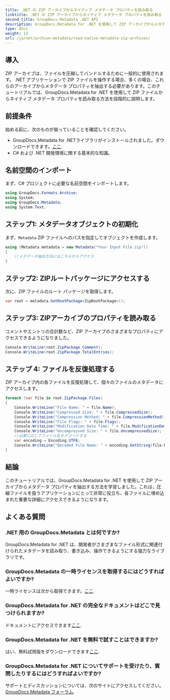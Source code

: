 ```yaml
---
title: .NET の ZIP アーカイブからネイティブ メタデータ プロパティを読み取る
linktitle: .NET の ZIP アーカイブからネイティブ メタデータ プロパティを読み取る
second_title: GroupDocs.Metadata .NET API
description: GroupDocs.Metadata for .NET を使用して ZIP アーカイブからメタデータを抽出する方法を学びます。ネイティブ プロパティを読み取るための段階的な手順を確認してください。
type: docs
weight: 13
url: /ja/net/archive-metadata/read-native-metadata-zip-archives/
---
```

## 導入
ZIP アーカイブは、ファイルを圧縮してバンドルするために一般的に使用されます。 .NET アプリケーションで ZIP ファイルを操作する場合、多くの場合、これらのアーカイブからメタデータ プロパティを抽出する必要があります。このチュートリアルでは、GroupDocs.Metadata for .NET を使用して ZIP ファイルからネイティブ メタデータ プロパティを読み取る方法を段階的に説明します。
## 前提条件
始める前に、次のものが揃っていることを確認してください。
- GroupDocs.Metadata for .NETライブラリがインストールされました。ダウンロードできます。[ここ](https://releases.groupdocs.com/metadata/net/).
- C# および .NET 開発環境に関する基本的な知識。

## 名前空間のインポート
まず、C# プロジェクトに必要な名前空間をインポートします。
```csharp
using GroupDocs.Formats.Archive;
using System;
using GroupDocs.Metadata;
using System.Text;
```
## ステップ1: メタデータオブジェクトの初期化
まず、`Metadata` ZIP ファイルへのパスを指定してオブジェクトを作成します。
```csharp
using (Metadata metadata = new Metadata("Your Input File.zip"))
{
    //メタデータ抽出方法にはこちらからアクセス
}
```
## ステップ2: ZIPルートパッケージにアクセスする
次に、ZIP ファイルのルート パッケージを取得します。
```csharp
var root = metadata.GetRootPackage<ZipRootPackage>();
```
## ステップ3: ZIPアーカイブのプロパティを読み取る
コメントやエントリの合計数など、ZIP アーカイブのさまざまなプロパティにアクセスできるようになりました。
```csharp
Console.WriteLine(root.ZipPackage.Comment);
Console.WriteLine(root.ZipPackage.TotalEntries);
```
## ステップ 4: ファイルを反復処理する
ZIP アーカイブ内の各ファイルを反復処理して、個々のファイルのメタデータにアクセスします。
```csharp
foreach (var file in root.ZipPackage.Files)
{
    Console.WriteLine("File Name: " + file.Name);
    Console.WriteLine("Compressed Size: " + file.CompressedSize);
    Console.WriteLine("Compression Method: " + file.CompressionMethod);
    Console.WriteLine("File Flags: " + file.Flags);
    Console.WriteLine("Modification Date Time: " + file.ModificationDateTime);
    Console.WriteLine("Uncompressed Size: " + file.UncompressedSize);
    //必要に応じてファイル名をデコードする
    var encoding = Encoding.UTF8;
    Console.WriteLine("Decoded File Name: " + encoding.GetString(file.RawName));
}
```

## 結論
このチュートリアルでは、GroupDocs.Metadata for .NET を使用して ZIP アーカイブからメタデータ プロパティを抽出する方法を学習しました。これは、圧縮ファイルを扱うアプリケーションにとって非常に役立ち、各ファイルに埋め込まれた重要な詳細にアクセスできるようになります。

## よくある質問
### .NET 用の GroupDocs.Metadata とは何ですか?
GroupDocs.Metadata for .NET は、開発者がさまざまなファイル形式に関連付けられたメタデータを読み取り、書き込み、操作できるようにする強力なライブラリです。
### GroupDocs.Metadata の一時ライセンスを取得するにはどうすればよいですか?
一時ライセンスは次から取得できます。[ここ](https://purchase.groupdocs.com/temporary-license/).
### GroupDocs.Metadata for .NET の完全なドキュメントはどこで見つけられますか?
ドキュメントにアクセスできます[ここ](https://reference.groupdocs.com/metadata/net/).
### GroupDocs.Metadata for .NET を無料で試すことはできますか?
はい、無料試用版をダウンロードできます[ここ](https://releases.groupdocs.com/).
### GroupDocs.Metadata for .NET についてサポートを受けたり、質問したりするにはどうすればよいですか?
サポートとディスカッションについては、次のサイトにアクセスしてください。[GroupDocs.Metadata フォーラム](https://forum.groupdocs.com/c/metadata/14).
